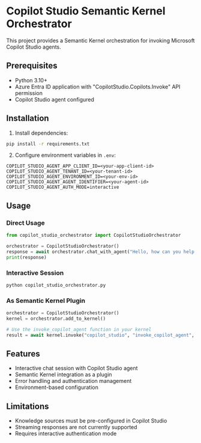# Copilot Studio Semantic Kernel Orchestrator

This project provides a Semantic Kernel orchestration for invoking Microsoft Copilot Studio agents.

## Prerequisites

- Python 3.10+
- Azure Entra ID application with "CopilotStudio.Copilots.Invoke" API permission
- Copilot Studio agent configured

## Installation

1. Install dependencies:
```bash
pip install -r requirements.txt
```

2. Configure environment variables in `.env`:
```
COPILOT_STUDIO_AGENT_APP_CLIENT_ID=<your-app-client-id>
COPILOT_STUDIO_AGENT_TENANT_ID=<your-tenant-id>
COPILOT_STUDIO_AGENT_ENVIRONMENT_ID=<your-env-id>
COPILOT_STUDIO_AGENT_AGENT_IDENTIFIER=<your-agent-id>
COPILOT_STUDIO_AGENT_AUTH_MODE=interactive
```

## Usage

### Direct Usage
```python
from copilot_studio_orchestrator import CopilotStudioOrchestrator

orchestrator = CopilotStudioOrchestrator()
response = await orchestrator.chat_with_agent("Hello, how can you help me?")
print(response)
```

### Interactive Session
```bash
python copilot_studio_orchestrator.py
```

### As Semantic Kernel Plugin
```python
orchestrator = CopilotStudioOrchestrator()
kernel = orchestrator.add_to_kernel()

# Use the invoke_copilot_agent function in your kernel
result = await kernel.invoke("copilot_studio", "invoke_copilot_agent", message="Your question here")
```

## Features

- Interactive chat session with Copilot Studio agent
- Semantic Kernel integration as a plugin
- Error handling and authentication management
- Environment-based configuration

## Limitations

- Knowledge sources must be pre-configured in Copilot Studio
- Streaming responses are not currently supported
- Requires interactive authentication mode